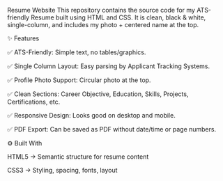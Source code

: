 Resume Website
This repository contains the source code for my ATS-friendly Resume built using HTML and CSS.
It is clean, black & white, single-column, and includes my photo + centered name at the top.

✨ Features

✅ ATS-Friendly: Simple text, no tables/graphics.

✅ Single Column Layout: Easy parsing by Applicant Tracking Systems.

✅ Profile Photo Support: Circular photo at the top.

✅ Clean Sections: Career Objective, Education, Skills, Projects, Certifications, etc.

✅ Responsive Design: Looks good on desktop and mobile.

✅ PDF Export: Can be saved as PDF without date/time or page numbers.

⚙️ Built With

HTML5 → Semantic structure for resume content

CSS3 → Styling, spacing, fonts, layout
